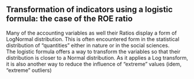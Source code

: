 ## Transformation of indicators using a logistic formula: the case of the ROE ratio

Many of the accounting variables as well their Ratios display a form of LogNormal distribution. This is often encountered form in the statistical distribution of “quantities” either in nature or in the social sciences.<br>
The logistic formula offers a way to transform the variables so that their distribution is closer to a Normal distribution. As it applies a Log transform, it is also another way to reduce the influence of “extreme” values (idem, “extreme” outliers)
